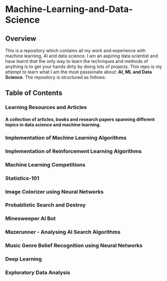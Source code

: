 # Machine-Learning-and-Data-Science

## Overview
This is a repository which contains all my work and experience with machine learning, AI and data science. I am an aspiring data scientist and have learnt that the only way to learn the techniques and methods of anything is to get your hands dirty by doing lots of projects. This repo is my attempt to learn what I am the most passionate about: **AI, ML and Data Science**. The repository is structured as follows:

## Table of Contents

### Learning Resources and Articles
#### A collection of articles, books and research papers spanning different topics in data science and machine learning.

### Implementation of Machine Learning Algorithms
### Implementation of Reinforcement Learning Algorithms
### Machine Learning Competitions
### Statistics-101
### Image Colorizer using Neural Networks
### Probablistic Search and Destroy
### Minesweeper AI Bot
### Mazerunner - Analysing AI Search Algorithms
### Music Genre Belief Recognition using Neural Networks
### Deep Learning
### Exploratory Data Analysis
